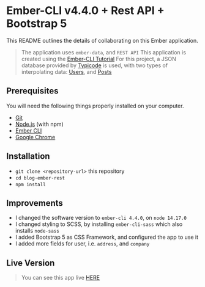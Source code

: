# Ember-CLI v4.4.0 + Rest API + Bootstrap 5

This README outlines the details of collaborating on this Ember application.

> The application uses `ember-data`, and `REST API`
> This application is created using the [Ember-CLI Tutorial](https://www.youtube.com/watch?v=ljLxZw-XStw)
> For this project, a JSON database provided by [Typicode](https://jsonplaceholder.typicode.com/) is used, with two types of interpolating data: [Users](https://jsonplaceholder.typicode.com/users), and [Posts](https://jsonplaceholder.typicode.com/posts)

## Prerequisites

You will need the following things properly installed on your computer.

* [Git](https://git-scm.com/)
* [Node.js](https://nodejs.org/) (with npm)
* [Ember CLI](https://cli.emberjs.com/release/)
* [Google Chrome](https://google.com/chrome/)

## Installation

* `git clone <repository-url>` this repository
* `cd blog-ember-rest`
* `npm install`

## Improvements

* I changed the software version to `ember-cli 4.4.0`, on `node 14.17.0`
* I changed styling to SCSS, by installing `ember-cli-sass` which also installs `node-sass`
* I added Bootstrap 5 as CSS Framework, and configured the app to use it
* I added more fields for user, i.e. `address`, and `company`

## Live Version

> You can see this app live [HERE](https://iurianu-ember-blog.netlify.app/blog)